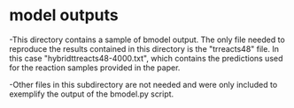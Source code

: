 # model outputs

-This directory contains a sample of bmodel output. The only file needed to reproduce the results contained in this directory is the "trreacts48" file. In this case "hybridttreacts48-4000.txt", which contains the predictions used for the reaction samples provided in the paper. 

-Other files in this subdirectory are not needed and were only included to exemplify the output of the bmodel.py script.
